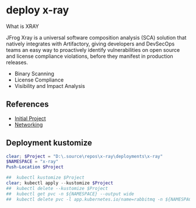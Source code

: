 # deploy x-ray

What is XRAY

JFrog Xray is a universal software composition analysis (SCA) solution that natively integrates with Artifactory, giving developers and DevSecOps teams an easy way to proactively identify vulnerabilities on open source and license compliance violations, before they manifest in production releases.

- Binary Scanning
- License Compliance
- Visibility and Impact Analysis

## References

- [Initial Project](https://github.com/SQLHorizons/ses-k8s-azure-cluster/blob/main/projects/jFrog/deployments/x-ray/README.md)
- [Networking](https://www.rabbitmq.com/networking.html#ports)

## Deployment kustomize

```powershell
clear; $Project = "D:\.source\repos\x-ray\deployments\x-ray"
$NAMESPACE = "x-ray"
Push-Location $Project

##  kubectl kustomize $Project
clear; kubectl apply --kustomize $Project
##  kubectl delete --kustomize $Project
##  kubectl get pvc -n ${NAMESPACE} --output wide
##  kubectl delete pvc -l app.kubernetes.io/name=rabbitmq -n ${NAMESPACE}
```
